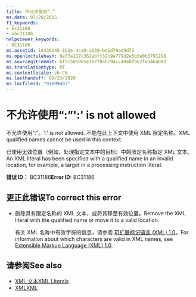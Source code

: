 ```yaml
---
title: 不允许使用“:”
ms.date: 07/20/2015
f1_keywords:
- bc31186
- vbc31186
helpviewer_keywords:
- BC31186
ms.assetid: 14436245-1b2e-4ca9-a139-bd1d79ed9d72
ms.openlocfilehash: 6e73a117c362ebff32c9e779d2e5b3e0b3791299
ms.sourcegitcommit: bf5c5850654187705bc94cc40ebfb62fe346ab02
ms.translationtype: MT
ms.contentlocale: zh-CN
ms.lasthandoff: 09/23/2020
ms.locfileid: "91099497"
---
```

# <a name="-is-not-allowed"></a><span data-ttu-id="89970-102">不允许使用“:”</span><span class="sxs-lookup"><span data-stu-id="89970-102">':' is not allowed</span></span>

<span data-ttu-id="89970-103">不允许使用“:”。</span><span class="sxs-lookup"><span data-stu-id="89970-103">':' is not allowed.</span></span> <span data-ttu-id="89970-104">不能在此上下文中使用 XML 限定名称。</span><span class="sxs-lookup"><span data-stu-id="89970-104">XML qualified names cannot be used in this context.</span></span>  
  
 <span data-ttu-id="89970-105">已使用无效位置（例如，处理指定文本中的目标）中的限定名称指定 XML 文本。</span><span class="sxs-lookup"><span data-stu-id="89970-105">An XML literal has been specified with a qualified name in an invalid location, for example, a target in a processing instruction literal.</span></span>  
  
 <span data-ttu-id="89970-106">**错误 ID：** BC31186</span><span class="sxs-lookup"><span data-stu-id="89970-106">**Error ID:** BC31186</span></span>  
  
## <a name="to-correct-this-error"></a><span data-ttu-id="89970-107">更正此错误</span><span class="sxs-lookup"><span data-stu-id="89970-107">To correct this error</span></span>  
  
- <span data-ttu-id="89970-108">删除具有限定名称的 XML 文本，或将其移至有效位置。</span><span class="sxs-lookup"><span data-stu-id="89970-108">Remove the XML literal with the qualified name or move it to a valid location.</span></span>  
  
     <span data-ttu-id="89970-109">有关 XML 名称中有效字符的信息，请参阅 [可扩展标记语言 (XML) 1.0](https://www.w3.org/TR/xml)。</span><span class="sxs-lookup"><span data-stu-id="89970-109">For information about which characters are valid in XML names, see [Extensible Markup Language (XML) 1.0](https://www.w3.org/TR/xml).</span></span>  
  
## <a name="see-also"></a><span data-ttu-id="89970-110">请参阅</span><span class="sxs-lookup"><span data-stu-id="89970-110">See also</span></span>

- [<span data-ttu-id="89970-111">XML 文本</span><span class="sxs-lookup"><span data-stu-id="89970-111">XML Literals</span></span>](../language-reference/xml-literals/index.md)
- [<span data-ttu-id="89970-112">XML</span><span class="sxs-lookup"><span data-stu-id="89970-112">XML</span></span>](../programming-guide/language-features/xml/index.md)
